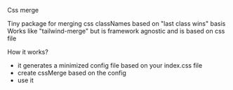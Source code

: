 Css merge

Tiny package for merging css classNames based on "last class wins" basis
Works like "tailwind-merge" but is framework agnostic and is based on css file

How it works?

- it generates a minimized config file based on your index.css file
- create cssMerge based on the config
- use it

